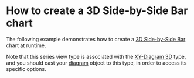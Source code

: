 # How to create a 3D Side-by-Side Bar chart


<p>The following example demonstrates how to create a <a href="https://documentation.devexpress.com/#WindowsForms/CustomDocument3421">3D Side-by-Side Bar</a> chart at runtime.</p>
<p>Note that this series view type is associated with the <a href="https://documentation.devexpress.com/#CoreLibraries/clsDevExpressXtraChartsXYDiagram3Dtopic">XY-Diagram 3D</a> type, and you should cast your <a href="http://devexpress.com/Help/Content.aspx?help=XtraCharts&document=CustomDocument6017.htm">diagram</a> object to this type, in order to access its specific options.</p>

<br/>


